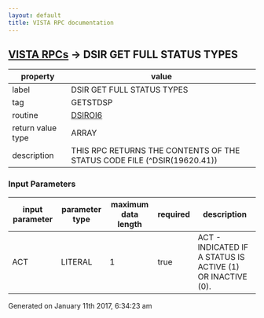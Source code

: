 ```yaml
---
layout: default
title: VISTA RPC documentation
---
```




## [VISTA RPCs](TableOfContent.md) &#8594; DSIR GET FULL STATUS TYPES 

 property | value 
--- | --- 
 label | DSIR GET FULL STATUS TYPES
 tag | GETSTDSP
 routine | [DSIROI6](http://code.osehra.org/dox/Routine_DSIROI6_source.html)
 return value type | ARRAY
 description | THIS RPC RETURNS THE CONTENTS OF THE STATUS CODE FILE (^DSIR(19620.41))

### Input Parameters

| input parameter | parameter type | maximum data length | required | description | 
| --- | --- | --- | --- | --- | 
| ACT | LITERAL | 1 | true | ACT - INDICATED IF A STATUS IS ACTIVE (1) OR INACTIVE (0). | 




Generated on January 11th 2017, 6:34:23 am